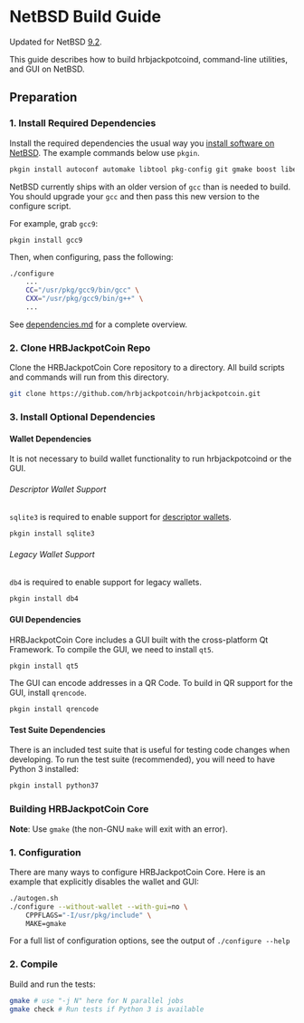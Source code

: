 # NetBSD Build Guide

Updated for NetBSD [9.2](https://netbsd.org/releases/formal-9/NetBSD-9.2.html).

This guide describes how to build hrbjackpotcoind, command-line utilities, and GUI on NetBSD.

## Preparation

### 1. Install Required Dependencies

Install the required dependencies the usual way you [install software on NetBSD](https://www.netbsd.org/docs/guide/en/chap-boot.html#chap-boot-pkgsrc).
The example commands below use `pkgin`.

```bash
pkgin install autoconf automake libtool pkg-config git gmake boost libevent

```

NetBSD currently ships with an older version of `gcc` than is needed to build. You should upgrade your `gcc` and then pass this new version to the configure script.

For example, grab `gcc9`:
```
pkgin install gcc9
```

Then, when configuring, pass the following:
```bash
./configure
    ...
    CC="/usr/pkg/gcc9/bin/gcc" \
    CXX="/usr/pkg/gcc9/bin/g++" \
    ...
```

See [dependencies.md](dependencies.md) for a complete overview.

### 2. Clone HRBJackpotCoin Repo

Clone the HRBJackpotCoin Core repository to a directory. All build scripts and commands will run from this directory.

```bash
git clone https://github.com/hrbjackpotcoin/hrbjackpotcoin.git
```

### 3. Install Optional Dependencies

#### Wallet Dependencies

It is not necessary to build wallet functionality to run hrbjackpotcoind or the GUI.

###### Descriptor Wallet Support

`sqlite3` is required to enable support for [descriptor wallets](https://github.com/hrbjackpotcoin/hrbjackpotcoin/blob/master/doc/descriptors.md).

```bash
pkgin install sqlite3
```

###### Legacy Wallet Support

`db4` is required to enable support for legacy wallets.

```bash
pkgin install db4
```

#### GUI Dependencies

HRBJackpotCoin Core includes a GUI built with the cross-platform Qt Framework. To compile the GUI, we need to install `qt5`.

```bash
pkgin install qt5
```

The GUI can encode addresses in a QR Code. To build in QR support for the GUI, install `qrencode`.

```bash
pkgin install qrencode
```

#### Test Suite Dependencies

There is an included test suite that is useful for testing code changes when developing.
To run the test suite (recommended), you will need to have Python 3 installed:

```bash
pkgin install python37
```

### Building HRBJackpotCoin Core

**Note**: Use `gmake` (the non-GNU `make` will exit with an error).


### 1. Configuration

There are many ways to configure HRBJackpotCoin Core. Here is an example that
explicitly disables the wallet and GUI:

```bash
./autogen.sh
./configure --without-wallet --with-gui=no \
    CPPFLAGS="-I/usr/pkg/include" \
    MAKE=gmake
```

For a full list of configuration options, see the output of `./configure --help`

### 2. Compile

Build and run the tests:

```bash
gmake # use "-j N" here for N parallel jobs
gmake check # Run tests if Python 3 is available
```
